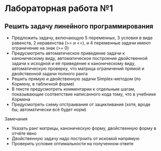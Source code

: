 # Лабораторная работа №1

## Решить задачу линейного программирования

- Предложить задачу, включающую 5 переменных, 3 условия в виде равенств, 2 неравенства (>= и <=), и 4 переменные задачи имеют ограничение на знак (>= 0)
- Предусмотреть автоматическое приведение задачи к каноническому виду, автоматическое построение двойственной задачи к исходной и её приведение к каноническому виду, автоматическую проверку, что матрица ограничений прямой и двойственной задачи полного ранга
- Решить прямую и двойственную задачи Simplex-методом (по Кормену, в табличной форме)
- В тексте предусмотреть комментарии к отдельным шагам, показывающие соответствие написанного кода тому, что в учебнике Кормена
- Предусмотреть схему отстраивания от зацикливания (хотя, вроде бы, автоматически всё будет норм) 

Замечания
- Указать ранг матрицы, каноническую форму, двойственную форму в отчёте явно
- Двойственную задачу надо построить от искомой напрямую
- Проверить условие оптимальности на полученном ответе